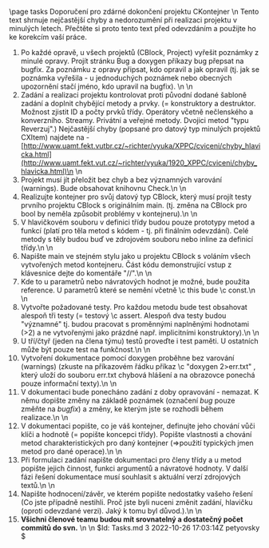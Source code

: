 \page tasks Doporučení pro zdárné dokončení projektu CKontejner
\n
Tento text shrnuje nejčastější chyby a nedorozumění při realizaci projektu v minulých letech. 
Přečtěte si proto tento text před odevzdáním a použijte ho ke korekcím vaší práce.

1.	Po každé opravě, u všech projektů (CBlock, Project) vyřešit poznámky z minulé
	opravy. Projít stránku Bug a doxygen příkazy bug přepsat na bugfix. Za
	poznámku z opravy připsat, kdo opravil a jak opravil (tj. jak se poznámka
	vyřešila - u jednoduchých poznámek nebo obecných upozornění stačí jméno, kdo
	upravil na bugfix). \n
\n
2.	Zadání a realizaci projektu kontrolovat proti původní dodané šabloně zadání
	a doplnit chybějící metody a prvky. (= konstruktory a destruktor. Možnost
	zjistit ID a počty prvků třídy. Operátory včetně nečlenského a konverzního.
	Streamy. Privátní a veřejné metody. Dvojici metod "typu Reverzuj".)
	Nejčastější chyby (popsané pro datový typ minulých projektů CXItem) najdete na -
	[http://www.uamt.fekt.vutbr.cz/~richter/vyuka/XPPC/cviceni/chyby_hlavicka.html](http://www.uamt.fekt.vut.cz/~richter/vyuka/1920_XPPC/cviceni/chyby_hlavicka.html)\n
\n
3.	Projekt musí jít přeložit bez chyb a bez významných varování (warnings). Bude
	obsahovat knihovnu Check.\n
\n
4.	Realizujte kontejner pro svůj datový typ CBlock, který musí projít
	testy prvního projektu CBlock s originálním main. (tj. změna na CBlock pro
	bool by neměla způsobit problémy v kontejneru).\n
\n
5.	V hlavičkovém souboru v definici třídy budou pouze prototypy metod a funkcí 
	(platí pro těla metod s kódem - tj. při finálním odevzdání).
	Celé metody s těly budou buď ve zdrojovém souboru nebo inline za definicí
	třídy.\n
\n
6.	Napište main ve stejném stylu jako u projektu CBlock s voláním
	všech vytvořených metod kontejneru. Část kódu demonstrující vstup z
	klávesnice dejte do komentáře "//".\n
\n
7.	Kde to u parametrů nebo návratových hodnot je možné, bude použita reference.
	U parametrů které se nemění včetně \c this bude \c const.\n
\n
8.	Vytvořte požadované testy. Pro každou metodu bude test obsahovat alespoň tři testy (=
	testový \c assert. Alespoň dva testy budou "významné" tj. budou pracovat s proměnnými
	naplněnými hodnotami (>2) a ne vytvořenými jako prázdné např. implicitními konstruktory).\n
\n
9.	U tří/čtyř (jeden na člena týmu) testů proveďte i test paměti. U ostatních může být pouze test na
	funkčnost.\n
\n
10.	Vytvoření dokumentace pomocí doxygen proběhne bez varování (warnings) (zkuste na
	příkazovém řádku příkaz \c "doxygen 2>err.txt" , který uloží do souboru
	err.txt chybová hlášení a na obrazovce ponechá pouze informační texty).\n
\n
11.	V dokumentaci bude ponecháno zadání z doby opravování - nemazat. K němu
	dopište změny na základě poznámek (označení _bug_ pouze změňte na _bugfix_) a změny, ke kterým jste se rozhodli
	během realizace.\n
\n
12.	V dokumentaci popište, co je váš kontejner, definujte jeho chování vůči
	klíči a hodnotě (= popište koncepci třídy). Popište vlastnosti a chování
	metod charakteristických pro daný kontejner (=>použití typických jmen metod 
	pro dané operace).\n
\n
13.	Při formulaci zadání napište dokumentaci pro členy třídy a u metod popište jejich činnost, funkci
	argumentů a návratové hodnoty. V další fázi řešení dokumentace musí souhlasit s aktuální verzí
	zdrojových textů.\n
\n
14.	Napište hodnocení/závěr, ve kterém popište nedostatky vašeho řešení (Co jste
	případně nestihli. Proč jste byli nuceni změnit zadání, hlavičku (oproti
	odevzdané verzi). Jaký k tomu byl důvod.).\n
\n
15.	**Všichni členové teamu budou mít srovnatelný a dostatečný počet commitů do
	svn.**
\n
\n
$Id: Tasks.md 3 2022-10-26 17:03:14Z petyovsky $
